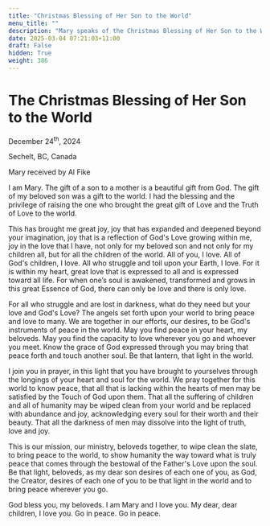```yaml
---
title: "Christmas Blessing of Her Son to the World"
menu_title: ""
description: "Mary speaks of the Christmas Blessing of Her Son to the World"
date: 2025-03-04 07:21:03+11:00
draft: False
hidden: True
weight: 386
---
```

# The Christmas Blessing of Her Son to the World 

December 24<sup>th</sup>, 2024

Sechelt, BC, Canada

Mary received by Al Fike 

I am Mary. The gift of a son to a mother is a beautiful gift from God. The gift of my beloved son was a gift to the world. I had the blessing and the privilege of raising the one who brought the great gift of Love and the Truth of Love to the world.

This has brought me great joy, joy that has expanded and deepened beyond your imagination, joy that is a reflection of God's Love growing within me, joy in the love that I have, not only for my beloved son and not only for my children all, but for all the children of the world. All of you, I love. All of God's children, I love. All who struggle and toil upon your Earth, I love. For it is within my heart, great love that is expressed to all and is expressed toward all life. For when one’s soul is awakened, transformed and grows in this great Essence of God, there can only be love and there is only love.

For all who struggle and are lost in darkness, what do they need but your love and God's Love? The angels set forth upon your world to bring peace and love to many. We are together in our efforts, our desires, to be God's instruments of peace in the world. May you find peace in your heart, my beloveds. May you find the capacity to love wherever you go and whoever you meet. Know the grace of God expressed through you may bring that peace forth and touch another soul. Be that lantern, that light in the world.

I join you in prayer, in this light that you have brought to yourselves through the longings of your heart and soul for the world. We pray together for this world to know peace, that all that is lacking within the hearts of men may be satisfied by the Touch of God upon them. That all the suffering of children and all of humanity may be wiped clean from your world and be replaced with abundance and joy, acknowledging every soul for their worth and their beauty. That all the darkness of men may dissolve into the light of truth, love and joy. 

This is our mission, our ministry, beloveds together, to wipe clean the slate, to bring peace to the world, to show humanity the way toward what is truly peace that comes through the bestowal of the Father's Love upon the soul. Be that light, beloveds, as my dear son desires of each one of you, as God, the Creator, desires of each one of you to be that light in the world and to bring peace wherever you go.

God bless you, my beloveds. I am Mary and I love you. My dear, dear children, I love you. Go in peace. Go in peace.